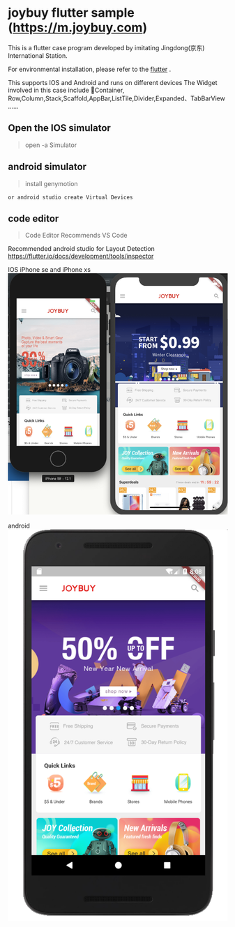 # joybuy flutter sample (https://m.joybuy.com)

This is a flutter case program developed by imitating Jingdong(京东) International Station.

For environmental installation, please refer to the [flutter][1] .

This supports IOS and Android and runs on different devices
The Widget involved in this case
include Container, Row,Column,Stack,Scaffold,AppBar,ListTile,Divider,Expanded、TabBarView ……

## Open the IOS simulator

> open -a Simulator

## android simulator

> install genymotion

    or android studio create Virtual Devices

## code editor

> Code Editor Recommends VS Code

Recommended android studio for Layout Detection
https://flutter.io/docs/development/tools/inspector

IOS iPhone se and iPhone xs
![ios joybuy][2]

android
![ios joybuy][3]

[1]: https://flutter.io/docs/get-started/install
[2]: ./file/ios_joybuy.png
[3]: ./file/android_joybuy.png
